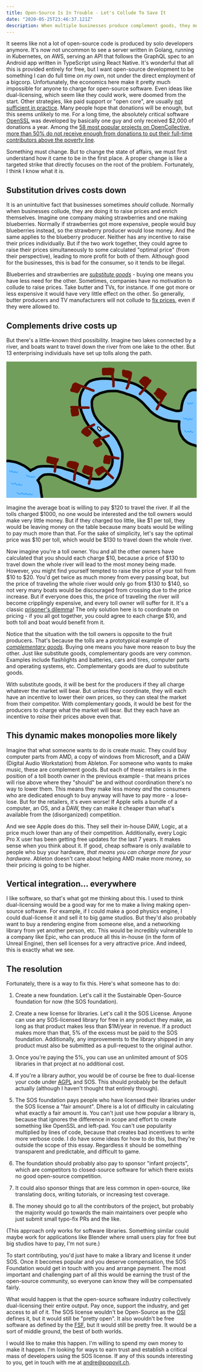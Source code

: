 ```yaml
---
title: Open-Source Is In Trouble - Let's Collude To Save It
date: "2020-05-25T23:46:37.121Z"
description: When multiple businesses produce complement goods, they must collude or risk being outcompeted. This must happen in open-source.
---
```


It seems like not a lot of open-source code is produced by solo developers anymore. It's now not uncommon to see a server written in Golang, running in Kubernetes, on AWS, serving an API that follows the GraphQL spec to an Android app written in TypeScript using React Native. It's wonderful that all this is provided entirely for free, but I want open-source development to be something I can do full time *on my own*, not under the direct employment of a bigcorp. Unfortunately, the economics here make it pretty much impossible for anyone to charge for open-source software. Even ideas like dual-licensing, which seem like they could work, were doomed from the start. Other strategies, like paid support or "open core", are usually [not sufficient in practice](https://stratechery.com/2019/aws-mongodb-and-the-economic-realities-of-open-source/). Many people hope that donations will be enough, but this seems unlikely to me. For a long time, the absolutely critical software [OpenSSL](https://arstechnica.com/information-technology/2014/04/tech-giants-chastened-by-heartbleed-finally-agree-to-fund-openssl/) was developed by basically one guy and only received $2,000 of donations a year. Among the [58 most popular projects on OpenCollective, more than 50% do not receive enough from donations to put their full-time contributors above the poverty line](https://staltz.com/software-below-the-poverty-line.html). 

Something must change. But to change the state of affairs, we must first understand how it came to be in the first place. A proper change is like a targeted strike that directly focuses on the root of the problem. Fortunately, I think I know what it is.

## Substitution drives costs down

It is an unintuitive fact that businesses sometimes *should* collude. Normally when businesses collude, they are doing it to raise prices and enrich themselves. Imagine one company making strawberries and one making blueberries. Normally if strawberries got more expensive, people would buy blueberries instead, so the strawberry producer would lose money. And the same applies to the blueberry producer. Neither has any incentive to raise their prices individually. But if the two work together, they could agree to raise their prices simultaneously to some calculated "optimal price" (from their perspective), leading to more profit for both of them. Although good for the businesses, this is bad for the consumer, so it tends to be illegal.  

Blueberries and strawberries are *[substitute goods](https://marketbusinessnews.com/financial-glossary/substitute-goods-definition-meaning/)* - buying one means you have less need for the other. Sometimes, companies have no motivation to collude to raise prices. Take butter and TVs, for instance. If one got more or less expensive it would have very little effect on the other. So generally, butter producers and TV manufacturers will not collude to [fix prices](https://en.wikipedia.org/wiki/Price_fixing), even if they were allowed to.

## Complements drive costs up

But there's a little-known third possibility. Imagine two lakes connected by a river, and boats want to travel down the river from one lake to the other. But 13 enterprising individuals have set up tolls along the path.

![Many toll booths lay along a river](tollbooths.png)

Imagine the average boat is willing to pay $120 to travel the river. If all the tolls charged $1000, no one would be interested and the toll owners would make very little money. But if they charged too little, like $1 per toll, they would be leaving money on the table because many boats would be willing to pay much more than that. For the sake of simplicity, let's say the optimal price was $10 per toll, which would be $130 to travel down the whole river.  

Now imagine you're a toll owner. You and all the other owners have calculated that you should each charge $10, because a price of $130 to travel down the whole river will lead to the most money being made. However, you might find yourself tempted to raise the price of your toll from $10 to $20. You'd get twice as much money from every passing boat, but the price of traveling the whole river would only go from $130 to $140, so not very many boats would be discouraged from crossing due to the price increase. But if everyone does this, the price of traveling the river will become cripplingly expensive, and every toll owner will suffer for it. It's a classic [prisoner's dilemma](https://plato.stanford.edu/entries/prisoner-dilemma/)! The only solution here is to coordinate on pricing - if you all got together, you could agree to each charge $10, and both toll and boat would benefit from it.

Notice that the situation with the toll owners is opposite to the fruit producers. That's because the tolls are a prototypical example of *[complementary goods](https://www.investopedia.com/terms/c/complement.asp)*. Buying one means you have more reason to buy the other. Just like substitute goods, complementary goods are very common. Examples include flashlights and batteries, cars and tires, computer parts and operating systems, etc. Complementary goods are *dual* to substitute goods. 

With substitute goods, it will be best for the producers if they all charge whatever the market will bear. But unless they coordinate, they will each have an incentive to lower their own prices, so they can steal the market from their competitor. With complementary goods, it would be best for the producers to charge what the market will bear. But they each have an incentive to *raise* their prices above even that. 

## This dynamic makes monopolies more likely

Imagine that what someone wants to do is create music. They could buy computer parts from AMD, a copy of windows from Microsoft, and a DAW (Digital Audio Workstation) from Ableton. For someone who wants to make music, these are complement goods. But each of these retailers is in the position of a toll booth owner in the previous example - that means prices will rise above where they "should" be and without coordination there's no way to lower them. This means they make less money *and* the consumers who are dedicated enough to buy anyway will have to pay more - a lose-lose. But for the retailers, it's even worse! If Apple sells a bundle of a computer, an OS, and a DAW, they can make it cheaper than what's available from the (disorganized) competition. 

And we see Apple does do this. They sell their in-house DAW, Logic, at a price much lower than any of their competition. Additionally, every Logic Pro X user has been getting free updates for the last 7 years. It makes sense when you think about it. If good, cheap software is only available to people who buy your hardware, *that means you can charge more for your hardware*. Ableton doesn't care about helping AMD make more money, so their pricing is going to be higher. 

## Vertical integration... everywhere

I like software, so that's what got me thinking about this. I used to think dual-licensing would be a good way for me to make a living making open-source software. For example, if I could make a good physics engine, I could dual-license it and sell it to big game studios. But they'd also probably want to buy a rendering engine from someone else, and a networking library from yet another person, etc. This would be incredibly vulnerable to a company like Epic, who can produce all this in-house (in the form of Unreal Engine), then sell licenses for a very attractive price. And indeed, this is exactly what we see. 

## The resolution

Fortunately, there is a way to fix this. Here's what someone has to do:

1) Create a new foundation. Let's call it the Sustainable Open-Source foundation for now (the SOS foundation).

2) Create a new license for libraries. Let's call it the SOS License. Anyone can use any SOS-licensed library for free in any product they make, as long as that product makes less than $1M/year in revenue. If a product makes more than that, 5% of the excess must be paid to the SOS foundation. Additionally, any improvements to the library shipped in any product must also be submitted as a pull-request to the original author. 

  1) Once you're paying the 5%, you can use an unlimited amount of SOS libraries in that project at no additional cost. 

  2) If you're a library author, you would be of course be free to dual-license your code under [AGPL](https://en.wikipedia.org/wiki/Affero_General_Public_License) and SOS. This should probably be the default actually (although I haven't thought that entirely through). 

3) The SOS foundation pays people who have licensed their libraries under the SOS license a "fair amount". Dhere is a lot of difficulty in calculating what exactly a fair amount is. You can't just use how popular a library is, because that ignores the difference in scope and effort to create something like OpenSSL and left-pad. You can't use popularity multiplied by lines of code, because that creates bad incentives to write more verbose code. I do have some ideas for how to do this, but they're outside the scope of this essay. Regardless it should be something transparent and predictable, and difficult to game.

  1) The foundation should probably also pay to sponsor "infant projects", which are competitors to closed-source software for which there exists no good open-source competition. 

  2) It could also sponsor things that are less common in open-source, like translating docs, writing tutorials, or increasing test coverage. 

  3) The money should go to all the contributors of the project, but probably the majority would go towards the main maintainers over people who just submit small typo-fix PRs and the like.

(This approach only works for software libraries. Something similar could maybe work for applications like Blender where small users play for free but big studios have to pay, I'm not sure.)

To start contributing, you'd just have to make a library and license it under SOS. Once it becomes popular and you deserve compensation, the SOS Foundation would get in touch with you and arrange payment. The most important and challenging part of all this would be earning the trust of the open-source community, so everyone can know they will be compensated fairly.

What would happen is that the open-source software industry collectively dual-licensing their entire output. Pay once, support the industry, and get access to all of it. The SOS license wouldn't be Open-Source as the [OSI](https://opensource.org/) defines it, but it would still be "pretty open". It also wouldn't be free software as defined by the [FSF](https://www.fsf.org/), but it would still be pretty free. It would be a sort of middle ground, the best of both worlds. 

I would like to make this happen. I'm willing to spend my own money to make it happen. I'm looking for ways to earn trust and establish a critical mass of developers using the SOS license. If any of this sounds interesting to you, get in touch with me at [andre@popovit.ch](mailto:andre@popovit.ch).